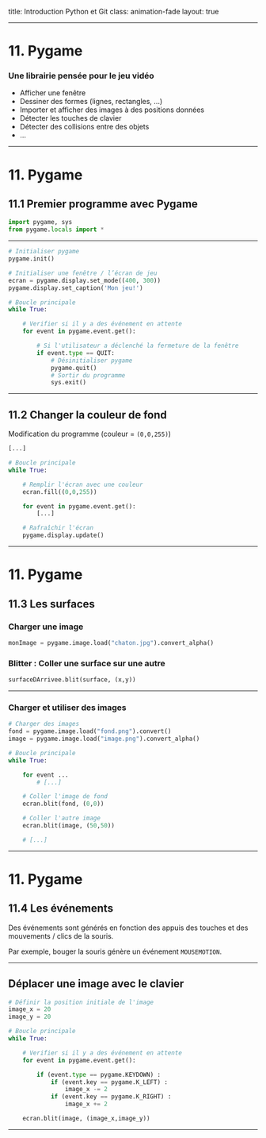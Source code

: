 
title: Introduction Python et Git
class: animation-fade
layout: true

<!-- This slide will serve as the base layout for all your slides -->
<!--
.bottom-bar[
  {{title}}
]
-->

---

# 11. Pygame

### Une librairie pensée pour le jeu vidéo

* Afficher une fenêtre
* Dessiner des formes (lignes, rectangles, ...)
* Importer et afficher des images à des positions données
* Détecter les touches de clavier
* Détecter des collisions entre des objets
* ...

---

# 11. Pygame

## 11.1 Premier programme avec Pygame

```python
import pygame, sys
from pygame.locals import *
```

---

```python
# Initialiser pygame
pygame.init()

# Initialiser une fenêtre / l’écran de jeu
ecran = pygame.display.set_mode((400, 300))
pygame.display.set_caption('Mon jeu!')

# Boucle principale
while True:

    # Verifier si il y a des événement en attente
    for event in pygame.event.get():

        # Si l'utilisateur a déclenché la fermeture de la fenêtre
        if event.type == QUIT:
            # Désinitialiser pygame
            pygame.quit()
            # Sortir du programme
            sys.exit()
```

---

## 11.2 Changer la couleur de fond

Modification du programme (couleur = `(0,0,255)`)

```python
[...]

# Boucle principale
while True:

    # Remplir l'écran avec une couleur
    ecran.fill((0,0,255))

    for event in pygame.event.get():
        [...]

    # Rafraîchir l'écran
    pygame.display.update()
```

---

# 11. Pygame

## 11.3 Les surfaces

### Charger une image

```python
monImage = pygame.image.load("chaton.jpg").convert_alpha()
```

### **Blitter** : Coller une surface sur une autre

```python
surfaceDArrivee.blit(surface, (x,y))
```

---

### Charger et utiliser des images

```python
# Charger des images
fond = pygame.image.load("fond.png").convert()
image = pygame.image.load("image.png").convert_alpha()

# Boucle principale
while True:

    for event ...
        # [...]

    # Coller l'image de fond
    ecran.blit(fond, (0,0))

    # Coller l'autre image
    ecran.blit(image, (50,50))

    # [...]
```

---

# 11. Pygame

## 11.4 Les événements

Des événements sont générés en fonction des appuis des touches et des
mouvements / clics de la souris.

Par exemple, bouger la souris génère un événement `MOUSEMOTION`.

---


Déplacer une image avec le clavier
---------------------------------

```python
# Définir la position initiale de l'image
image_x = 20
image_y = 20

# Boucle principale
while True:

    # Verifier si il y a des événement en attente
    for event in pygame.event.get():

        if (event.type == pygame.KEYDOWN) :
            if (event.key == pygame.K_LEFT) :
                image_x -= 2
            if (event.key == pygame.K_RIGHT) :
                image_x += 2

    ecran.blit(image, (image_x,image_y))
```

---